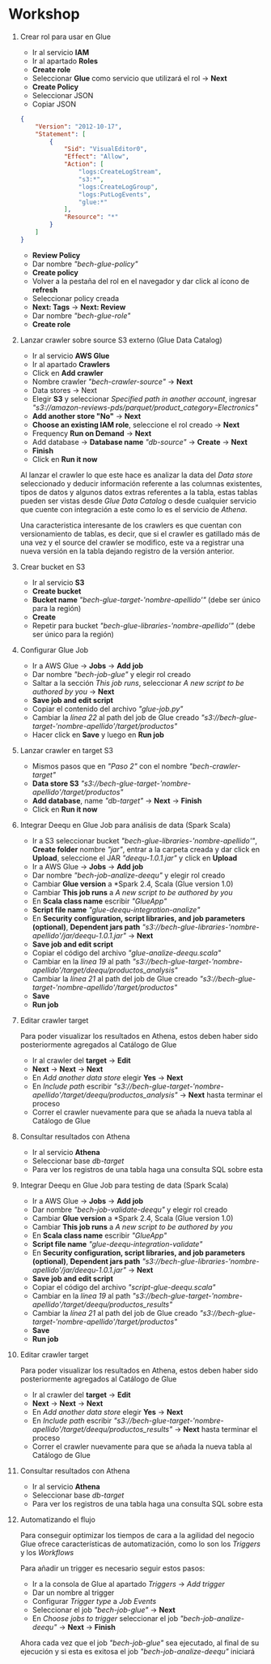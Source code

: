 # Workshop

1. Crear rol para usar en Glue

    * Ir al servicio **IAM**
    * Ir al apartado **Roles**
    * **Create role**
    * Seleccionar **Glue** como servicio que utilizará el rol -> **Next**
    * **Create Policy**
    * Seleccionar JSON
    * Copiar JSON
    ```json
    {
        "Version": "2012-10-17",
        "Statement": [
            {
                "Sid": "VisualEditor0",
                "Effect": "Allow",
                "Action": [
                    "logs:CreateLogStream",
                    "s3:*",
                    "logs:CreateLogGroup",
                    "logs:PutLogEvents",
                    "glue:*"
                ],
                "Resource": "*"
            }
        ]
    }
    ```
    * **Review Policy**
    * Dar nombre *"bech-glue-policy"*
    * **Create policy**
    * Volver a la pestaña del rol en el navegador y dar click al ícono de **refresh**
    * Seleccionar policy creada
    * **Next: Tags** -> **Next: Review**
    * Dar nombre *"bech-glue-role"*
    * **Create role**

2. Lanzar crawler sobre source S3 externo (Glue Data Catalog)

    * Ir al servicio **AWS Glue**
    * Ir al apartado **Crawlers**
    * Click en **Add crawler**
    * Nombre crawler *"bech-crawler-source"* -> **Next**
    * Data stores -> Next
    * Elegir **S3** y seleccionar *Specified path in another account*, ingresar *"s3://amazon-reviews-pds/parquet/product_category=Electronics"*
    * **Add another store "No"** -> **Next**
    * **Choose an existing IAM role**, seleccione el rol creado -> **Next**
    * Frequency **Run on Demand** -> **Next**
    * Add database -> **Database name** *"db-source"* -> **Create** -> **Next**
    * **Finish**
    * Click en **Run it now**

    Al lanzar el crawler lo que este hace es analizar la data del *Data store* seleccionado y deducir información referente a las columnas existentes, tipos de datos y algunos datos extras referentes a la tabla, estas tablas pueden ser vistas desde *Glue Data Catalog* o desde cualquier servicio que cuente con integración a este como lo es el servicio de *Athena*.
    
    Una caracteristica interesante de los crawlers es que cuentan con versionamiento de tablas, es decir, que si el crawler es gatillado más de una vez y el source del crawler se modifico, este va a registrar una nueva versión en la tabla dejando registro de la versión anterior.

3. Crear bucket en S3

    * Ir al servicio **S3**
    * **Create bucket**
    * **Bucket name** *"bech-glue-target-'nombre-apellido'"* (debe ser único para la región) 
    * **Create**
    * Repetir para bucket *"bech-glue-libraries-'nombre-apellido'"* (debe ser único para la región)

4. Configurar Glue Job

    * Ir a AWS Glue -> **Jobs** -> **Add job**
    * Dar nombre *"bech-job-glue"* y elegir rol creado
    * Saltar a la sección *This job runs*, seleccionar *A new script to be authored by you* -> **Next**
    * **Save job and edit script**
    * Copiar el contenido del archivo *"glue-job.py"*
    * Cambiar la *línea 22* al path del job de Glue creado *"s3://bech-glue-target-'nombre-apellido'/target/productos"*
    * Hacer click en **Save** y luego en **Run job**

5. Lanzar crawler en target S3

    * Mismos pasos que en *"Paso 2"* con el nombre *"bech-crawler-target"*
    * **Data store S3** *"s3://bech-glue-target-'nombre-apellido'/target/productos"*
    * **Add database**, name *"db-target"* -> **Next** -> **Finish**
    * Click en **Run it now**

6. Integrar Deequ en Glue Job para análisis de data (Spark Scala)

    * Ir a S3 seleccionar bucket *"bech-glue-libraries-'nombre-apellido'"*, **Create folder** nombre *"jar"*, entrar a la carpeta creada y dar click en **Upload**, seleccione el JAR *"deequ-1.0.1.jar"* y click en **Upload**
    * Ir a AWS Glue -> **Jobs** -> **Add job**
    * Dar nombre *"bech-job-analize-deequ"* y elegir rol creado
    * Cambiar **Glue version** a *Spark 2.4, Scala (Glue version 1.0)
    * Cambiar **This job runs** a *A new script to be authored by you*
    * En **Scala class name** escribir *"GlueApp"*
    * **Script file name** *"glue-deequ-integration-analize"*
    * En **Security configuration, script libraries, and job parameters (optional)**, **Dependent jars path** *"s3://bech-glue-libraries-'nombre-apellido'/jar/deequ-1.0.1.jar"* -> **Next**
    * **Save job and edit script**
    * Copiar el código del archivo *"glue-analize-deequ.scala"*
    * Cambiar en la *línea 19* al path *"s3://bech-glue-target-'nombre-apellido'/target/deequ/productos_analysis"*
    * Cambiar la *línea 21* al path del job de Glue creado *"s3://bech-glue-target-'nombre-apellido'/target/productos"*
    * **Save**
    * **Run job**

7. Editar crawler target

    Para poder visualizar los resultados en Athena, estos deben haber sido posteriormente agregados al Catálogo de Glue

    * Ir al crawler del **target** -> **Edit**
    * **Next** -> **Next** -> **Next**
    * En *Add another data store* elegir **Yes** -> **Next**
    * En *Include path* escribir *"s3://bech-glue-target-'nombre-apellido'/target/deequ/productos_analysis"* -> **Next** hasta terminar el proceso
    * Correr el crawler nuevamente para que se añada la nueva tabla al Catálogo de Glue


8. Consultar resultados con Athena

    * Ir al servicio **Athena**
    * Seleccionar base *db-target*
    * Para ver los registros de una tabla haga una consulta SQL sobre esta

9. Integrar Deequ en Glue Job para testing de data (Spark Scala)

    * Ir a AWS Glue -> **Jobs** -> **Add job**
    * Dar nombre *"bech-job-validate-deequ"* y elegir rol creado
    * Cambiar **Glue version** a *Spark 2.4, Scala (Glue version 1.0)
    * Cambiar **This job runs** a *A new script to be authored by you*
    * En **Scala class name** escribir *"GlueApp"*
    * **Script file name** *"glue-deequ-integration-validate"*
    * En **Security configuration, script libraries, and job parameters (optional)**, **Dependent jars path** *"s3://bech-glue-libraries-'nombre-apellido'/jar/deequ-1.0.1.jar"* -> **Next**
    * **Save job and edit script**
    * Copiar el código del archivo *"script-glue-deequ.scala"*
    * Cambiar en la *línea 19* al path *"s3://bech-glue-target-'nombre-apellido'/target/deequ/productos_results"*
    * Cambiar la *línea 21* al path del job de Glue creado *"s3://bech-glue-target-'nombre-apellido'/target/productos"*
    * **Save**
    * **Run job**

10. Editar crawler target

    Para poder visualizar los resultados en Athena, estos deben haber sido posteriormente agregados al Catálogo de Glue

    * Ir al crawler del **target** -> **Edit**
    * **Next** -> **Next** -> **Next**
    * En *Add another data store* elegir **Yes** -> **Next**
    * En *Include path* escribir *"s3://bech-glue-target-'nombre-apellido'/target/deequ/productos_results"* -> **Next** hasta terminar el proceso
    * Correr el crawler nuevamente para que se añada la nueva tabla al Catálogo de Glue

11. Consultar resultados con Athena

    * Ir al servicio **Athena**
    * Seleccionar base *db-target*
    * Para ver los registros de una tabla haga una consulta SQL sobre esta

12. Automatizando el flujo

    Para conseguir optimizar los tiempos de cara a la agilidad del negocio Glue ofrece características de automatización, como lo son los *Triggers* y los *Workflows*

    Para añadir un trigger es necesario seguir estos pasos:

    * Ir a la consola de Glue al apartado *Triggers* -> *Add trigger*
    * Dar un nombre al trigger
    * Configurar *Trigger type* a *Job Events*
    * Seleccionar el job *"bech-job-glue"* -> **Next**
    * En *Choose jobs to trigger* seleccionar el job *"bech-job-analize-deequ"* -> **Next** -> **Finish**

    Ahora cada vez que el job *"bech-job-glue"* sea ejecutado, al final de su ejecución y si esta es exitosa el job *"bech-job-analize-deequ"* iniciará
